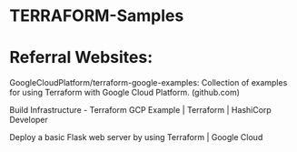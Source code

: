 # TERRAFORM-Samples

Referral Websites:
==================================================================================================================================
GoogleCloudPlatform/terraform-google-examples: Collection of examples for using Terraform with Google Cloud Platform. (github.com)

Build Infrastructure - Terraform GCP Example | Terraform | HashiCorp Developer

Deploy a basic Flask web server by using Terraform  |  Google Cloud


